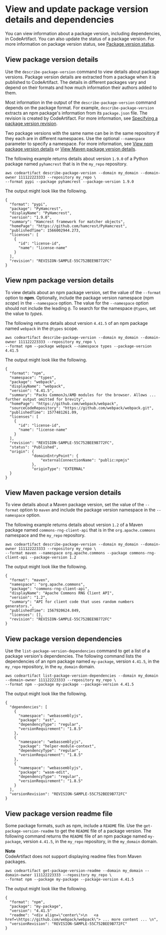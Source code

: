 # View and update package version details and dependencies<a name="describe-package-version"></a>

You can view information about a package version, including dependencies, in CodeArtifact\. You can also update the status of a package version\. For more information on package version status, see [Package version status](packages-overview.md#package-version-status)\. 

## View package version details<a name="view-package-details"></a>

 Use the `describe-package-version` command to view details about package versions\. Package version details are extracted from a package when it is published to CodeArtifact\. The details in different packages vary and depend on their formats and how much information their authors added to them\. 

 Most information in the output of the `describe-package-version` command depends on the package format\. For example, `describe-package-version` extracts an npm package's information from its `package.json` file\. The revision is created by CodeArtifact\. For more information, see [Specifying a package version revision](copy-package.md#specify-package-version-revision)\. 

 Two package versions with the same name can be in the same repository if they each are in different namespaces\. Use the optional `--namespace` parameter to specify a namespace\. For more information, see [View npm package version details](#describe-package-version-npm) or [View Maven package version details](#describe-package-version-maven)\.

 The following example returns details about version `1.9.0` of a Python package named `pyhamcrest` that is in the `my_repo` repository\. 

```
aws codeartifact describe-package-version --domain my_domain --domain-owner 111122223333 --repository my_repo \
--format pypi --package pyhamcrest --package-version 1.9.0
```

 The output might look like the following\.

```
{
  "format": "pypi",
  "package": "PyHamcrest",
  "displayName": "PyHamcrest",
  "version": "1.9.0",
  "summary": "Hamcrest framework for matcher objects",
  "homePage": "https://github.com/hamcrest/PyHamcrest",
  "publishedTime": 1566002944.273,
  "licenses": [
    {
      "id": "license-id",
      "name": "license-name"
    }
  ],
  "revision": "REVISION-SAMPLE-55C752BEE9B772FC"
}
```

## View npm package version details<a name="describe-package-version-npm"></a>

To view details about an npm package version, set the value of the `--format` option to **npm**\. Optionally, include the package version namespace \(npm *scope*\) in the `--namespace` option\. The value for the `--namespace` option should not include the leading `@`\. To search for the namespace `@types`, set the value to *types*\.

The following returns details about version `4.41.5` of an npm package named `webpack` in the `@types` scope\. 

```
aws codeartifact describe-package-version --domain my_domain --domain-owner 111122223333 --repository my_repo \
--format npm --package webpack --namespace types --package-version 4.41.5
```

 The output might look like the following\. 

```
{
  "format": "npm",
  "namespace": "types",
  "package": "webpack",
  "displayName": "webpack",
  "version": "4.41.5",
  "summary": "Packs CommonJs/AMD modules for the browser. Allows ... further output omitted for brevity",
  "homePage": "https://github.com/webpack/webpack",
  "sourceCodeRepository": "https://github.com/webpack/webpack.git",
  "publishedTime": 1577481261.09,
  "licenses": [
    {
      "id": "license-id",
      "name": "license-name"
    }
  ],
  "revision": "REVISION-SAMPLE-55C752BEE9B772FC",
  "status": "Published",
  "origin": {
            "domainEntryPoint": {
                "externalConnectionName": "public:npmjs"
            },
            "originType": "EXTERNAL"
  }
}
```

## View Maven package version details<a name="describe-package-version-maven"></a>

To view details about a Maven package version, set the value of the `--format` option to `maven` and include the package version namespace in the `--namespace` option\.

 The following example returns details about version `1.2` of a Maven package named `commons-rng-client-api` that is in the `org.apache.commons` namespace and the `my_repo` repository\. 

```
aws codeartifact describe-package-version --domain my_domain --domain-owner 111122223333 --repository my_repo \
--format maven --namespace org.apache.commons --package commons-rng-client-api --package-version 1.2
```

 The output might look like the following\.

```
{
  "format": "maven",
  "namespace": "org.apache.commons",
  "package": "commons-rng-client-api",
  "displayName": "Apache Commons RNG Client API",
  "version": "1.2",
  "summary": "API for client code that uses random numbers generators.",
  "publishedTime": 1567920624.849,
  "licenses": [],
  "revision": "REVISION-SAMPLE-55C752BEE9B772FC"
}
```

## View package version dependencies<a name="view-package-dependencies"></a>

 Use the `list-package-version-dependencies` command to get a list of a package version's dependencies\. The following command lists the dependencies of an npm package named `my-package`, version `4.41.5`, in the `my_repo` repository, in the `my_domain` domain\. 

```
aws codeartifact list-package-version-dependencies --domain my_domain --domain-owner 111122223333 --repository my_repo \
--format npm --package my-package --package-version 4.41.5
```

 The output might look like the following\. 

```
{
  "dependencies": [
    {
      "namespace": "webassemblyjs",
      "package": "ast",
      "dependencyType": "regular",
      "versionRequirement": "1.8.5"
    },
    {
      "namespace": "webassemblyjs",
      "package": "helper-module-context",
      "dependencyType": "regular",
      "versionRequirement": "1.8.5"
    },
    {
      "namespace": "webassemblyjs",
      "package": "wasm-edit",
      "dependencyType": "regular",
      "versionRequirement": "1.8.5"
    }
  ],
  "versionRevision": "REVISION-SAMPLE-55C752BEE9B772FC"
}
```

## View package version readme file<a name="view-package-readme"></a>

 Some package formats, such as npm, include a `README` file\. Use the `get-package-version-readme` to get the `README` file of a package version\. The following command returns the `README` file of an npm package named `my-package`, version `4.41.5`, in the `my_repo` repository, in the `my_domain` domain\. 

**Note**  
CodeArtifact does not support displaying readme files from Maven packages\.

```
aws codeartifact get-package-version-readme --domain my_domain --domain-owner 111122223333 --repository my_repo \
--format npm --package my-package --package-version 4.41.5
```

 The output might look like the following\.

```
{  
  "format": "npm",
  "package": "my-package",
  "version": "4.41.5"
  "readme": "<div align=\"center\">\n   <a href=\https://github.com/webpack/webpack\"> ... more content ... \n",
  "versionRevision": "REVISION-SAMPLE-55C752BEE9B772FC"
}
```